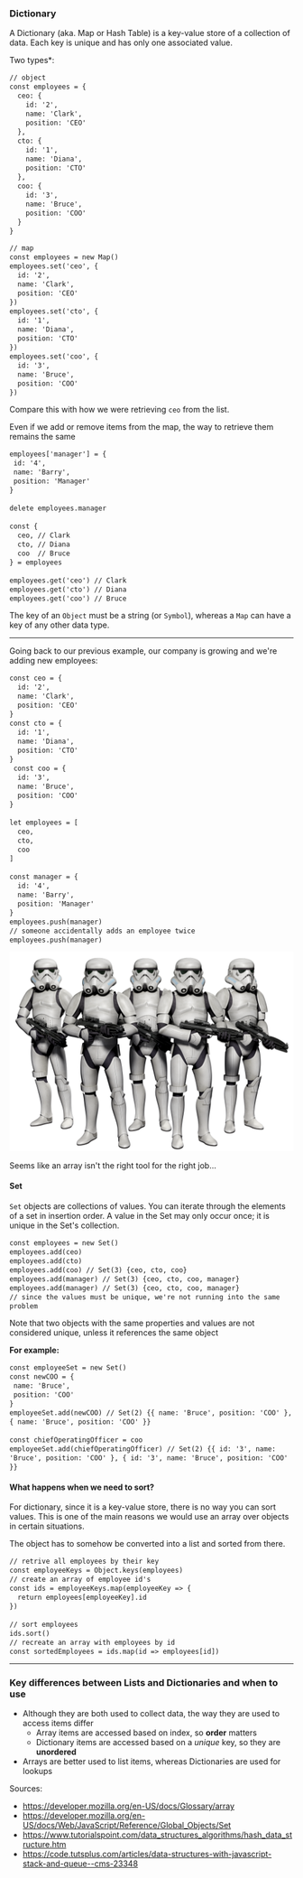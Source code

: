 ### Dictionary
A Dictionary (aka. Map or Hash Table) is a key-value store of a collection of data. Each key is unique and has only one associated value.

Two types*:
```ecmascript 6
// object
const employees = {
  ceo: {
    id: '2',
    name: 'Clark',
    position: 'CEO'
  },
  cto: {
    id: '1',
    name: 'Diana',
    position: 'CTO'
  },
  coo: {
    id: '3',
    name: 'Bruce',
    position: 'COO'
  }
}
```

```ecmascript 6
// map
const employees = new Map()
employees.set('ceo', {
  id: '2',
  name: 'Clark',
  position: 'CEO'
})
employees.set('cto', {
  id: '1',
  name: 'Diana',
  position: 'CTO'
})
employees.set('coo', {
  id: '3',
  name: 'Bruce',
  position: 'COO'
})
```

Compare this with how we were retrieving `ceo` from the list.

Even if we add or remove items from the map, the way to retrieve them remains the same
```ecmascript 6
employees['manager'] = {
 id: '4',
 name: 'Barry',
 position: 'Manager'
}

delete employees.manager

const {
  ceo, // Clark
  cto, // Diana
  coo  // Bruce
} = employees

employees.get('ceo') // Clark
employees.get('cto') // Diana
employees.get('coo') // Bruce
```
The key of an `Object` must be a string (or `Symbol`), whereas a `Map` can have a key of any other data type.

****
Going back to our previous example, our company is growing and we're adding new employees:
```ecmascript 6
const ceo = {
  id: '2',
  name: 'Clark',
  position: 'CEO'
}
const cto = {
  id: '1',
  name: 'Diana',
  position: 'CTO'
}
 const coo = {
  id: '3',
  name: 'Bruce',
  position: 'COO'
}

let employees = [
  ceo,
  cto,
  coo
]

const manager = {
  id: '4',
  name: 'Barry',
  position: 'Manager'
}
employees.push(manager)
// someone accidentally adds an employee twice
employees.push(manager)
```

![We're not hiring Storm troopers](images/storm-troopers.png "We're not hiring Storm troopers")

Seems like an array isn't the right tool for the right job...

#### Set
`Set` objects are collections of values. You can iterate through the elements of a set in insertion order. A value in the Set may only occur once; it is unique in the Set's collection.
```ecmascript 6
const employees = new Set()
employees.add(ceo)
employees.add(cto)
employees.add(coo) // Set(3) {ceo, cto, coo}
employees.add(manager) // Set(3) {ceo, cto, coo, manager}
employees.add(manager) // Set(3) {ceo, cto, coo, manager}
// since the values must be unique, we're not running into the same problem
```

Note that two objects with the same properties and values are not considered unique, unless it references the same object

**For example:**
```ecmascript 6
const employeeSet = new Set()
const newCOO = {
 name: 'Bruce',
 position: 'COO'
}
employeeSet.add(newCOO) // Set(2) {{ name: 'Bruce', position: 'COO' }, { name: 'Bruce', position: 'COO' }}

const chiefOperatingOfficer = coo
employeeSet.add(chiefOperatingOfficer) // Set(2) {{ id: '3', name: 'Bruce', position: 'COO' }, { id: '3', name: 'Bruce', position: 'COO' }}
```

#### What happens when we need to sort?
For dictionary, since it is a key-value store, there is no way you can sort values. This is one of the main reasons we would use an array over objects in certain situations.

The object has to somehow be converted into a list and sorted from there.

```ecmascript 6
// retrive all employees by their key
const employeeKeys = Object.keys(employees)
// create an array of employee id's
const ids = employeeKeys.map(employeeKey => {
  return employees[employeeKey].id
})

// sort employees
ids.sort()
// recreate an array with employees by id
const sortedEmployees = ids.map(id => employees[id])
```
***
### Key differences between Lists and Dictionaries and when to use
- Although they are both used to collect data, the way they are used to access items differ
  - Array items are accessed based on index, so **order** matters
  - Dictionary items are accessed based on a *unique* key, so they are **unordered**
- Arrays are better used to list items, whereas Dictionaries are used for lookups



Sources:
- https://developer.mozilla.org/en-US/docs/Glossary/array
- https://developer.mozilla.org/en-US/docs/Web/JavaScript/Reference/Global_Objects/Set
- https://www.tutorialspoint.com/data_structures_algorithms/hash_data_structure.htm
- https://code.tutsplus.com/articles/data-structures-with-javascript-stack-and-queue--cms-23348
